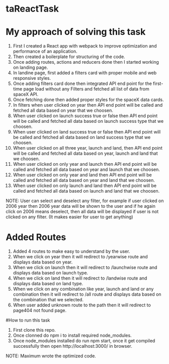 # taReactTask
# My approach of solving this task
1. First I created a React app with webpack to improve optimization and performance of an application.
2. Then created a boilerplate for structuring of the code.
3. Once adding routes, actions and reducers done then I started working on landing page.
4. In landine page, first added a filters card with proper mobile and web responsive styles.
5. Once adding filters card done then integrated API end point for the first-time page load without any Filters and fetched all list of data from spaceX API.
6. Once fetching done then added proper styles for the spaceX data cards.
7. In filters when user clicked on year then API end point will be called and fetched all data based on year that we choosen.
8. When user clicked on launch success true or false then API end point will be called and fetched all data based on launch success type that we choosen.
9. When user clicked on land success true or false then API end point will be called and fetched all data based on land success type that we choosen.
10. When user clicked on all three year, launch and land, then API end point will be called and fetched all data based on year, launch and land that we choosen.
11. When user clicked on only year and launch then API end point will be called and fetched all data based on year and launch that we choosen.
12. When user clicked on only year and land then API end point will be called and fetched all data based on year and land that we choosen.
13. When user clicked on only launch and land then API end point will be called and fetched all data based on launch and land that we choosen.

NOTE: User can select and deselect any filter, for example if user clicked on 2006 year then 2006 year data will be shown to the user and if he again click on 2006 means deselect, then all data will be displayed if user is not clicked on any filter. (It makes easier for user to get anything)

# Added Routes
1. Added 4 routes to make easy to understand by the user.
2. When we click on year then it will redirect to /yearwise route and displays data based on year.
3. When we click on launch then it will redirect to /launchwise route and displays data based on launch type.
4. When we click on land then it will redirect to /landwise route and displays data based on land type.
5. When we click on any combination like year, launch and land or any combination then it will redirect to /all route and displays data based on the combination that we selected.
6. When user added unknown route to the path then it will redirect to page404 not found page.

#How to run this task
1. First clone this repo.
2. Once clonned do npm i to install required node_modules.
3. Once node_modules installed do run npm start, once it get compiled successfully then open http://localhost:3000/ in browser.

NOTE: Maximum wrote the optimized code.


